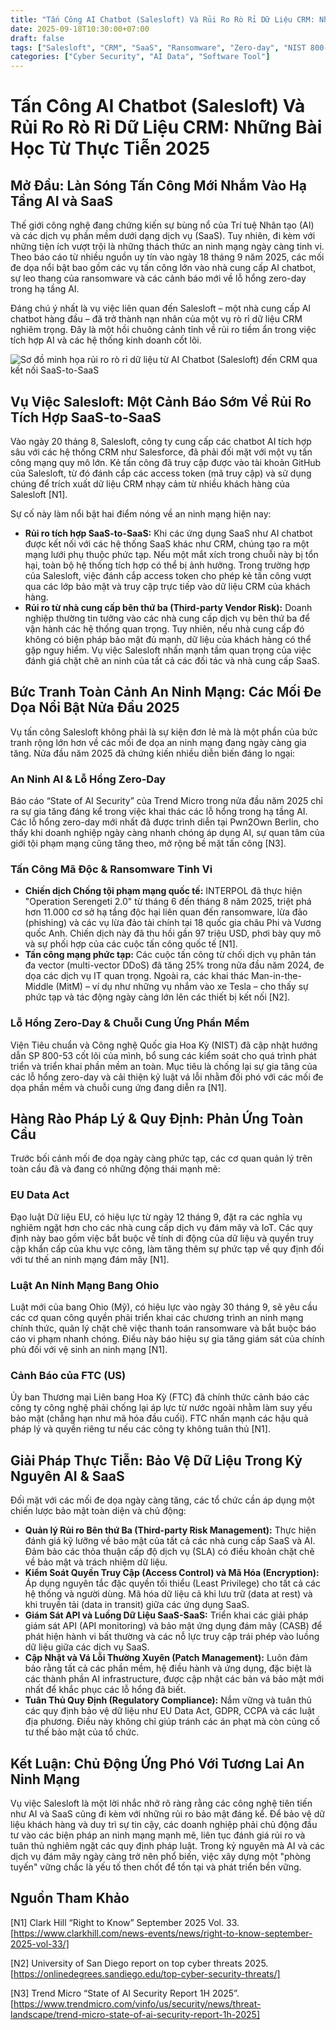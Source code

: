 ```yaml
---
title: "Tấn Công AI Chatbot (Salesloft) Và Rủi Ro Rò Rỉ Dữ Liệu CRM: Những Bài Học Từ Thực Tiễn 2025"
date: 2025-09-18T10:30:00+07:00
draft: false
tags: ["Salesloft", "CRM", "SaaS", "Ransomware", "Zero-day", "NIST 800-53", "EU Data Act", "Third-party Risk", "Data Breach", "API Security"]
categories: ["Cyber Security", "AI Data", "Software Tool"]
---
```


# Tấn Công AI Chatbot (Salesloft) Và Rủi Ro Rò Rỉ Dữ Liệu CRM: Những Bài Học Từ Thực Tiễn 2025

## Mở Đầu: Làn Sóng Tấn Công Mới Nhắm Vào Hạ Tầng AI và SaaS

Thế giới công nghệ đang chứng kiến sự bùng nổ của Trí tuệ Nhân tạo (AI) và các dịch vụ phần mềm dưới dạng dịch vụ (SaaS). Tuy nhiên, đi kèm với những tiện ích vượt trội là những thách thức an ninh mạng ngày càng tinh vi. Theo báo cáo từ nhiều nguồn uy tín vào ngày 18 tháng 9 năm 2025, các mối đe dọa nổi bật bao gồm các vụ tấn công lớn vào nhà cung cấp AI chatbot, sự leo thang của ransomware và các cảnh báo mới về lỗ hổng zero-day trong hạ tầng AI.

Đáng chú ý nhất là vụ việc liên quan đến Salesloft – một nhà cung cấp AI chatbot hàng đầu – đã trở thành nạn nhân của một vụ rò rỉ dữ liệu CRM nghiêm trọng. Đây là một hồi chuông cảnh tỉnh về rủi ro tiềm ẩn trong việc tích hợp AI và các hệ thống kinh doanh cốt lõi.

![Sơ đồ minh họa rủi ro rò rỉ dữ liệu từ AI Chatbot (Salesloft) đến CRM qua kết nối SaaS-to-SaaS](/images/2025/salesloft-ai-crm-data-flow.png)

## Vụ Việc Salesloft: Một Cảnh Báo Sớm Về Rủi Ro Tích Hợp SaaS-to-SaaS

Vào ngày 20 tháng 8, Salesloft, công ty cung cấp các chatbot AI tích hợp sâu với các hệ thống CRM như Salesforce, đã phải đối mặt với một vụ tấn công mạng quy mô lớn. Kẻ tấn công đã truy cập được vào tài khoản GitHub của Salesloft, từ đó đánh cắp các access token (mã truy cập) và sử dụng chúng để trích xuất dữ liệu CRM nhạy cảm từ nhiều khách hàng của Salesloft [N1].

Sự cố này làm nổi bật hai điểm nóng về an ninh mạng hiện nay:

*   **Rủi ro tích hợp SaaS-to-SaaS:** Khi các ứng dụng SaaS như AI chatbot được kết nối với các hệ thống SaaS khác như CRM, chúng tạo ra một mạng lưới phụ thuộc phức tạp. Nếu một mắt xích trong chuỗi này bị tổn hại, toàn bộ hệ thống tích hợp có thể bị ảnh hưởng. Trong trường hợp của Salesloft, việc đánh cắp access token cho phép kẻ tấn công vượt qua các lớp bảo mật và truy cập trực tiếp vào dữ liệu CRM của khách hàng.
*   **Rủi ro từ nhà cung cấp bên thứ ba (Third-party Vendor Risk):** Doanh nghiệp thường tin tưởng vào các nhà cung cấp dịch vụ bên thứ ba để vận hành các hệ thống quan trọng. Tuy nhiên, nếu nhà cung cấp đó không có biện pháp bảo mật đủ mạnh, dữ liệu của khách hàng có thể gặp nguy hiểm. Vụ việc Salesloft nhấn mạnh tầm quan trọng của việc đánh giá chặt chẽ an ninh của tất cả các đối tác và nhà cung cấp SaaS.

## Bức Tranh Toàn Cảnh An Ninh Mạng: Các Mối Đe Dọa Nổi Bật Nửa Đầu 2025

Vụ tấn công Salesloft không phải là sự kiện đơn lẻ mà là một phần của bức tranh rộng lớn hơn về các mối đe dọa an ninh mạng đang ngày càng gia tăng. Nửa đầu năm 2025 đã chứng kiến nhiều diễn biến đáng lo ngại:

### An Ninh AI & Lỗ Hổng Zero-Day

Báo cáo “State of AI Security” của Trend Micro trong nửa đầu năm 2025 chỉ ra sự gia tăng đáng kể trong việc khai thác các lỗ hổng trong hạ tầng AI. Các lỗ hổng zero-day mới nhất đã được trình diễn tại Pwn2Own Berlin, cho thấy khi doanh nghiệp ngày càng nhanh chóng áp dụng AI, sự quan tâm của giới tội phạm mạng cũng tăng theo, mở rộng bề mặt tấn công [N3].

### Tấn Công Mã Độc & Ransomware Tinh Vi

*   **Chiến dịch Chống tội phạm mạng quốc tế:** INTERPOL đã thực hiện "Operation Serengeti 2.0" từ tháng 6 đến tháng 8 năm 2025, triệt phá hơn 11.000 cơ sở hạ tầng độc hại liên quan đến ransomware, lừa đảo (phishing) và các vụ lừa đảo tài chính tại 18 quốc gia châu Phi và Vương quốc Anh. Chiến dịch này đã thu hồi gần 97 triệu USD, phơi bày quy mô và sự phối hợp của các cuộc tấn công quốc tế [N1].
*   **Tấn công mạng phức tạp:** Các cuộc tấn công từ chối dịch vụ phân tán đa vector (multi-vector DDoS) đã tăng 25% trong nửa đầu năm 2024, đe dọa các dịch vụ IT quan trọng. Ngoài ra, các khai thác Man-in-the-Middle (MitM) – ví dụ như những vụ nhắm vào xe Tesla – cho thấy sự phức tạp và tác động ngày càng lớn lên các thiết bị kết nối [N2].

### Lỗ Hổng Zero-Day & Chuỗi Cung Ứng Phần Mềm

Viện Tiêu chuẩn và Công nghệ Quốc gia Hoa Kỳ (NIST) đã cập nhật hướng dẫn SP 800-53 cốt lõi của mình, bổ sung các kiểm soát cho quá trình phát triển và triển khai phần mềm an toàn. Mục tiêu là chống lại sự gia tăng của các lỗ hổng zero-day và cải thiện kỷ luật vá lỗi nhằm đối phó với các mối đe dọa phần mềm và chuỗi cung ứng đang diễn ra [N1].

## Hàng Rào Pháp Lý & Quy Định: Phản Ứng Toàn Cầu

Trước bối cảnh mối đe dọa ngày càng phức tạp, các cơ quan quản lý trên toàn cầu đã và đang có những động thái mạnh mẽ:

### EU Data Act

Đạo luật Dữ liệu EU, có hiệu lực từ ngày 12 tháng 9, đặt ra các nghĩa vụ nghiêm ngặt hơn cho các nhà cung cấp dịch vụ đám mây và IoT. Các quy định này bao gồm việc bắt buộc về tính di động của dữ liệu và quyền truy cập khẩn cấp của khu vực công, làm tăng thêm sự phức tạp về quy định đối với tư thế an ninh mạng đám mây [N1].

### Luật An Ninh Mạng Bang Ohio

Luật mới của bang Ohio (Mỹ), có hiệu lực vào ngày 30 tháng 9, sẽ yêu cầu các cơ quan công quyền phải triển khai các chương trình an ninh mạng chính thức, quản lý chặt chẽ việc thanh toán ransomware và bắt buộc báo cáo vi phạm nhanh chóng. Điều này báo hiệu sự gia tăng giám sát của chính phủ đối với vệ sinh an ninh mạng [N1].

### Cảnh Báo của FTC (US)

Ủy ban Thương mại Liên bang Hoa Kỳ (FTC) đã chính thức cảnh báo các công ty công nghệ phải chống lại áp lực từ nước ngoài nhằm làm suy yếu bảo mật (chẳng hạn như mã hóa đầu cuối). FTC nhấn mạnh các hậu quả pháp lý và quyền riêng tư nếu các công ty không tuân thủ [N1].

## Giải Pháp Thực Tiễn: Bảo Vệ Dữ Liệu Trong Kỷ Nguyên AI & SaaS

Đối mặt với các mối đe dọa ngày càng tăng, các tổ chức cần áp dụng một chiến lược bảo mật toàn diện và chủ động:

*   **Quản lý Rủi ro Bên thứ Ba (Third-party Risk Management):** Thực hiện đánh giá kỹ lưỡng về bảo mật của tất cả các nhà cung cấp SaaS và AI. Đảm bảo các thỏa thuận cấp độ dịch vụ (SLA) có điều khoản chặt chẽ về bảo mật và trách nhiệm dữ liệu.
*   **Kiểm Soát Quyền Truy Cập (Access Control) và Mã Hóa (Encryption):** Áp dụng nguyên tắc đặc quyền tối thiểu (Least Privilege) cho tất cả các hệ thống và người dùng. Mã hóa dữ liệu cả khi lưu trữ (data at rest) và khi truyền tải (data in transit) giữa các ứng dụng SaaS.
*   **Giám Sát API và Luồng Dữ Liệu SaaS-SaaS:** Triển khai các giải pháp giám sát API (API monitoring) và bảo mật ứng dụng đám mây (CASB) để phát hiện hành vi bất thường và các nỗ lực truy cập trái phép vào luồng dữ liệu giữa các dịch vụ SaaS.
*   **Cập Nhật và Vá Lỗi Thường Xuyên (Patch Management):** Luôn đảm bảo rằng tất cả các phần mềm, hệ điều hành và ứng dụng, đặc biệt là các thành phần AI infrastructure, được cập nhật các bản vá bảo mật mới nhất để khắc phục các lỗ hổng đã biết.
*   **Tuân Thủ Quy Định (Regulatory Compliance):** Nắm vững và tuân thủ các quy định bảo vệ dữ liệu như EU Data Act, GDPR, CCPA và các luật địa phương. Điều này không chỉ giúp tránh các án phạt mà còn củng cố tư thế bảo mật của tổ chức.

## Kết Luận: Chủ Động Ứng Phó Với Tương Lai An Ninh Mạng

Vụ việc Salesloft là một lời nhắc nhở rõ ràng rằng các công nghệ tiên tiến như AI và SaaS cũng đi kèm với những rủi ro bảo mật đáng kể. Để bảo vệ dữ liệu khách hàng và duy trì sự tin cậy, các doanh nghiệp phải chủ động đầu tư vào các biện pháp an ninh mạng mạnh mẽ, liên tục đánh giá rủi ro và tuân thủ nghiêm ngặt các quy định pháp luật. Trong kỷ nguyên mà AI và các dịch vụ đám mây ngày càng trở nên phổ biến, việc xây dựng một "phòng tuyến" vững chắc là yếu tố then chốt để tồn tại và phát triển bền vững.

## Nguồn Tham Khảo

[N1] Clark Hill “Right to Know” September 2025 Vol. 33. [https://www.clarkhill.com/news-events/news/right-to-know-september-2025-vol-33/]

[N2] University of San Diego report on top cyber threats 2025. [https://onlinedegrees.sandiego.edu/top-cyber-security-threats/]

[N3] Trend Micro “State of AI Security Report 1H 2025”. [https://www.trendmicro.com/vinfo/us/security/news/threat-landscape/trend-micro-state-of-ai-security-report-1h-2025]